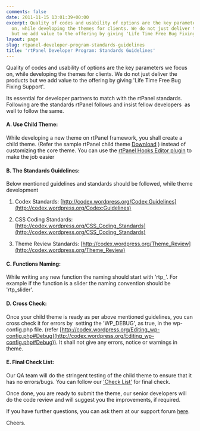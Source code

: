 ```yaml
---
comments: false
date: 2011-11-15 13:01:39+00:00
excerpt: Quality of codes and usability of options are the key parameters we focus
  on, while developing the themes for clients. We do not just deliver the products
  but we add value to the offering by giving 'Life Time Free Bug Fixing Support'.
layout: page
slug: rtpanel-developer-program-standards-guidelines
title: 'rtPanel Developer Program: Standards Guidelines'
---
```


Quality of codes and usability of options are the key parameters we focus on, while developing the themes for clients. We do not just deliver the products but we add value to the offering by giving 'Life Time Free Bug Fixing Support'.

Its essential for developer partners to match with the rtPanel standards. Following are the standards rtPanel follows and insist fellow developers  as well to follow the same.



#### A. Use Child Theme:




While developing a new theme on rtPanel framework, you shall create a child theme. (Refer the sample rtPanel child theme [Download](https://rtcamp.com/rtpanel/download/) ) instead of customizing the core theme. You can use the [rtPanel Hooks Editor plugin](https://rtcamp.com/blog/rtpanel-hooks-editor/) to make the job easier





#### B. The Standards Guidelines:




Below mentioned guidelines and standards should be followed, while theme development






	
  1. Codex Standards: [http://codex.wordpress.org/Codex:Guidelines](http://codex.wordpress.org/Codex:Guidelines)

	
  2. CSS Coding Standards: [http://codex.wordpress.org/CSS_Coding_Standards](http://codex.wordpress.org/CSS_Coding_Standards)

	
  3. Theme Review Standards: [http://codex.wordpress.org/Theme_Review](http://codex.wordpress.org/Theme_Review)




#### C. Functions Naming:




While writing any new function the naming should start with 'rtp_'. For example if the function is a slider the naming convention should be 'rtp_slider'.





#### D. Cross Check:




Once your child theme is ready as per above mentioned guidelines, you can cross check it for errors by  setting the 'WP_DEBUG', as true, in the wp-config.php file. (refer [http://codex.wordpress.org/Editing_wp-config.php#Debug](http://codex.wordpress.org/Editing_wp-config.php#Debug)). It shall not give any errors, notice or warnings in theme.





#### E. Final Check List:




Our QA team will do the stringent testing of the child theme to ensure that it has no errors/bugs. You can follow our ['Check List'](https://rtcamp.com/blog/checklist-developers/) for final check.




Once done, you are ready to submit the theme, our senior developers will do the code review and will suggest you the improvements, if required.




If you have further questions, you can ask them at our support forum [here](https://rtcamp.com/support/forum/rtpanel/developer/).




Cheers.
